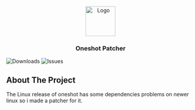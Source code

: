 <br/>
<p align="center">
  <a href="https://github.com/DUCKYPAPAKI/Oneshot-patcher">
    <img src="" alt="Logo" width="80" height="80">
  </a>

  <h3 align="center">Oneshot Patcher</h3>

</p>

![Downloads](https://img.shields.io/github/downloads/DUCKYPAPAKI/Oneshot-patcher/total) ![Issues](https://img.shields.io/github/issues/DUCKYPAPAKI/Oneshot-patcher) 

## About The Project

The Linux release of oneshot has some dependencies problems on newer linux so i made a patcher for it.